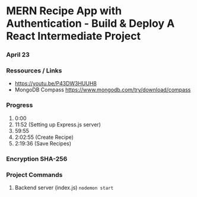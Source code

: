 # MERN Recipe App with Authentication - Build & Deploy A React Intermediate Project

### April 23

### Ressources / Links

- https://youtu.be/P43DW3HUUH8
- MongoDB Compass https://www.mongodb.com/try/download/compass

### Progress
1. 0:00
2. 11:52 (Setting up Express.js server)
3. 59:55
4. 2:02:55 (Create Recipe)
5. 2:19:36 (Save Recipes)

### Encryption SHA-256

### Project Commands

1. Backend server (index.js)
```nodemon start```